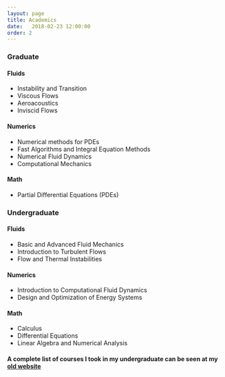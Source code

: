 ```yaml
---
layout: page
title: Academics
date:   2018-02-23 12:00:00
order: 2
---
```


### Graduate

#### Fluids

* Instability and Transition
* Viscous Flows
* Aeroacoustics
* Inviscid Flows

#### Numerics

* Numerical methods for PDEs
* Fast Algorithms and Integral Equation Methods
* Numerical Fluid Dynamics
* Computational Mechanics

#### Math

* Partial Differential Equations (PDEs)

### Undergraduate

#### Fluids

* Basic and Advanced Fluid Mechanics
* Introduction to Turbulent Flows
* Flow and Thermal Instabilities

#### Numerics

* Introduction to Computational Fluid Dynamics
* Design and Optimization of Energy Systems

#### Math

* Calculus
* Differential Equations
* Linear Algebra and Numerical Analysis

#### A complete list of courses I took in my undergraduate can be seen at my <a href="https://sites.google.com/site/tejaswinsarathy/links">old website</a>